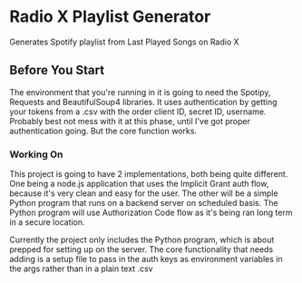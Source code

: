# Radio X Playlist Generator

Generates Spotify playlist from Last Played Songs on Radio X 

## Before You Start

The environment that you're running in it is going to need the Spotipy, Requests and BeautifulSoup4 libraries. It uses authentication by getting your tokens from a .csv with the order client ID, secret ID, username. Probably best not mess with it at this phase, until I've got proper authentication going. But the core function works.

### Working On 

This project is going to have 2 implementations, both being quite different. One being a node.js application that uses the Implicit Grant auth flow, because it's very clean and easy for the user. The other will be a simple Python program that runs on a backend server on scheduled basis. The Python program will use Authorization Code flow as it's being ran long term in a secure location.

Currently the project only includes the Python program, which is about prepped for setting up on the server. The core functionality that needs adding is a setup file to pass in the auth keys as environment variables in the args rather than in a plain text .csv 
